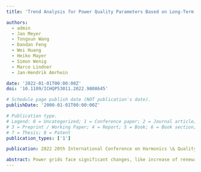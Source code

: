 ```yaml
---
title: 'Trend Analysis for Power Quality Parameters Based on Long-Term Measurement Campaigns'

authors:
  - admin
  - Jan Meyer
  - Tongxun Wang
  - Dandan Feng
  - Wei Huang
  - Heiko Mayer
  - Simon Wenig
  - Marco Lindner
  - Jan-Hendrik Amrhein

date: '2022-01-01T00:00:00Z'
doi: '10.1109/ICHQP53011.2022.9808645'

# Schedule page publish date (NOT publication's date).
publishDate: '2000-01-01T00:00:00Z'

# Publication type.
# Legend: 0 = Uncategorized; 1 = Conference paper; 2 = Journal article;
# 3 = Preprint / Working Paper; 4 = Report; 5 = Book; 6 = Book section;
# 7 = Thesis; 8 = Patent
publication_types: ['1']

publication: 2022 20th International Conference on Harmonics \& Quality of Power (ICHQP)

abstract: Power grids face significant changes, like increase of renewables or large-scale introduction of electric vehicles. This has a significant impact on Power Quality and consequently network operators install an increasing number of Power Quality instruments to monitor their networks. To analyse these large amounts of data in an efficient way, automatic data mining methods are required. This paper presents a method to identify long-term trends in time series of continuous Power Quality parameters, which can support network operators with the early detection of fundamental changes in Power Quality levels. This information can e.g. support the asset management or network planning in optimizing the costs for managing Power Quality levels. The method is applied to field measurements (3 years at 24 sites) taken from Chinese and German 110-kV-network.
---
```

